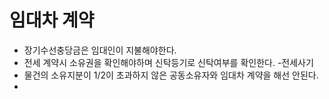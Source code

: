# 임대차 계약
- 장기수선충당금은 임대인이 지불해야한다.
- 전세 계약시 소유권을 확인해야하며 신탁등기로 신탁여부를 확인한다. -전세사기
- 물건의 소유지분이 1/2이 초과하지 않은 공동소유자와 임대차 계약을 해선 안된다. 
- 